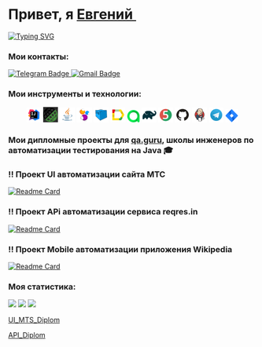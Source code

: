 <h1>Привет, я  <a href="(https://github.com/JSheFF92)" target="_blank"> Евгений </a><img src="https://github.com/blackcater/blackcater/raw/main/images/Hi.gif" height="32" alt=""/> </h1>

[![Typing SVG](https://readme-typing-svg.herokuapp.com?color=%2336BCF7&lines=Я+Junior+AQA+Engineer)](https://git.io/typing-svg)


### Мои контакты:
  <a href="https://t.me/EvgenyiShev">
    <img src="https://img.shields.io/badge/Telegram-blue?style=for-the-badge&logo=telegram&logoColor=white" alt="Telegram Badge"/>
  </a>

  <a href="mailto:shevchuk_1992@list.ru">
    <img src="https://img.shields.io/badge/@Mail.ru-blue?style=for-the-badge&logo=mail&logoColor=white" alt="Gmail Badge"/>
  </a>



 ### Мои инструменты и технологии:
<p align="center">
<img width="6%" title="IntelliJ IDEA" src="media/logo/Intelij_IDEA.svg">
<img width="6%" title="RestAssured" src="media/logo/RestAssured.png">
<img width="6%" title="Java" src="media/logo/Java.svg">
<img width="6%" title="Selenide" src="media/logo/Selenide.svg">
<img width="6%" title="Selenoid" src="media/logo/Selenoid.svg">
<img width="6%" title="Allure Report" src="media/logo/Allure_Report.svg">
<img width="5%" title="Allure TestOps" src="media/logo/AllureTestOps.svg">
<img width="6%" title="Gradle" src="media/logo/Gradle.svg">
<img width="6%" title="JUnit5" src="media/logo/JUnit5.svg">
<img width="6%" title="GitHub" src="media/logo/GitHub.svg">
<img width="6%" title="Jenkins" src="media/logo/Jenkins.svg">
<img width="6%" title="Telegram" src="media/logo/Telegram.svg">
<img width="5%" title="Jira" src="media/logo/Jira.svg">
</p>

 ### Мои дипломные проекты для [qa.guru](https://qa.guru/), школы инженеров по автоматизации тестирования на Java :mortar_board:

### :bangbang: Проект UI автоматизации сайта МТС
[![Readme Card](https://github-readme-stats.vercel.app/api/pin/?username=JSheFF92&repo=MTS-autotests)](https://github.com/JSheFF92/MTS-autotests)

### :bangbang: Проект APi автоматизации  сервиса reqres.in
[![Readme Card](https://github-readme-stats.vercel.app/api/pin/?username=JSheFF92&repo=API_Diplom)](https://github.com/JSheFF92/API_Diplom)

### :bangbang: Проект Mobile автоматизации приложения Wikipedia 
[![Readme Card](https://github-readme-stats.vercel.app/api/pin/?username=JSheFF92&repo=Mobile_Diplom)](https://github.com/JSheFF92/Mobile_Diplom)

### Моя статистика:
![](https://github-profile-summary-cards.vercel.app/api/cards/profile-details?username=JSheff92&theme=solarized_dark)
![](https://github-profile-summary-cards.vercel.app/api/cards/stats?username=DaurB&theme=solarized_dark)
![](https://github-profile-summary-cards.vercel.app/api/cards/repos-per-language?username=DaurB&theme=solarized_dark)


[UI_MTS_Diplom](https://github.com/JSheFF92/MTS-autotests)

[API_Diplom](https://github.com/JSheFF92/API_Diplom)